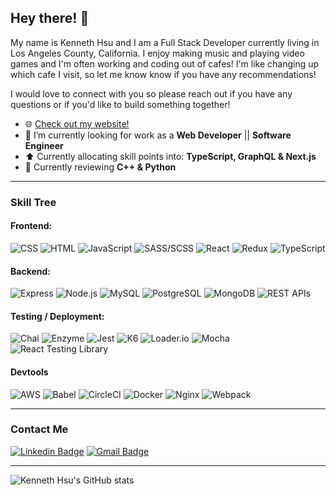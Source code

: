 ## Hey there! 👋

My name is Kenneth Hsu and I am a Full Stack Developer currently living in Los Angeles County, California. I enjoy making music and playing video games and I'm often working and coding out of cafes! I'm like changing up which cafe I visit, so let me know know if you have any recommendations! 

I would love to connect with you so please reach out if you have any questions or if you'd like to build something together!

<!-- <table align="right">
 <tr><td><a href="README.md" target="_blank">🇺🇸 English</a></td></tr>
 <tr><td><a href="README_ch.md" target="_blank">🇹🇼 Chinese</a></td></tr>
</table> -->

- 🌐 [Check out my website!](http://www.keihsu.dev/)
- 🔭 I’m currently looking for work as a **Web Developer** || **Software Engineer**
- ⬆️ Currently allocating skill points into: **TypeScript, GraphQL & Next.js**
- 🌱 Currently reviewing **C++ & Python**

---

### Skill Tree
#### Frontend:
![CSS](https://img.shields.io/badge/CSS-2965f1)
![HTML](https://img.shields.io/badge/HTML-f06529)
![JavaScript](https://img.shields.io/badge/JavaScript_(ES5_/_ES6)-yellow)
![SASS/SCSS](https://img.shields.io/badge/SASS/SCSS-c69)
![React](https://img.shields.io/badge/React-61DBFB)
![Redux](https://img.shields.io/badge/Redux-764abc)
![TypeScript](https://img.shields.io/badge/JavaScript-blue)

#### Backend:
![Express](https://img.shields.io/badge/Express.js-yellow)
![Node.js](https://img.shields.io/badge/Node.js-68a063)
![MySQL](https://img.shields.io/badge/MySQL-00758F)
![PostgreSQL](https://img.shields.io/badge/PostgreSQL-008bb9)
![MongoDB](https://img.shields.io/badge/MongoDB-008bb9)
![REST APIs](https://img.shields.io/badge/REST_APIs-important)

#### Testing / Deployment:
![Chai](https://img.shields.io/badge/Mocha-A40802)
![Enzyme](https://img.shields.io/badge/Enzyme-lightgrey)
![Jest](https://img.shields.io/badge/Jest-C21325)
![K6](https://img.shields.io/badge/K6-7d64ff)
![Loader.io](https://img.shields.io/badge/Loader.io-2196F3)
![Mocha](https://img.shields.io/badge/Mocha-9A6E3A)
![React Testing Library](https://img.shields.io/badge/React_Testing_Library-EA3938)

#### Devtools
![AWS](https://img.shields.io/badge/AWS-ff9900)
![Babel](https://img.shields.io/badge/Babel-yellow)
![CircleCI](https://img.shields.io/badge/CircleCI-lightgrey)
![Docker](https://img.shields.io/badge/Docker-0db7ed)
![Nginx](https://img.shields.io/badge/Nginx-62AE76)
![Webpack](https://img.shields.io/badge/Nginx-569CC9)

---
### Contact Me
[![Linkedin Badge](https://img.shields.io/badge/-Kenneth_Hsu-blue?style=flat-square&logo=Linkedin&logoColor=white&link=https://www.linkedin.com/in/keihsu/)](https://www.linkedin.com/in/keihsu/)
[![Gmail Badge](https://img.shields.io/badge/-kenneth@keihsu.dev-d14836?style=flat-square&logo=Gmail&logoColor=white&link=mailto:kenneth@keihsu.dev)](mailto:kenneth@keihsu.dev)

---
![Kenneth Hsu's GitHub stats](https://github-readme-stats.vercel.app/api?username=keihsu&show_icons=true&theme=vue&count_private=true)


